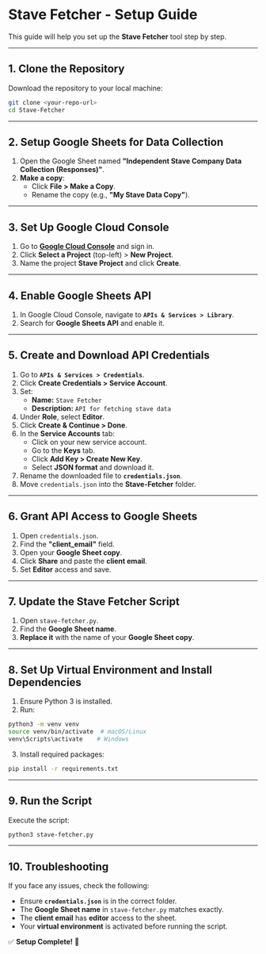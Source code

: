 # Stave Fetcher - Setup Guide

This guide will help you set up the **Stave Fetcher** tool step by step.

---

## **1. Clone the Repository**
Download the repository to your local machine:

```sh
git clone <your-repo-url>
cd Stave-Fetcher
```

---

## **2. Setup Google Sheets for Data Collection**
1. Open the Google Sheet named **"Independent Stave Company Data Collection (Responses)"**.
2. **Make a copy**:  
   - Click **File > Make a Copy**.
   - Rename the copy (e.g., **"My Stave Data Copy"**).

---

## **3. Set Up Google Cloud Console**
1. Go to **[Google Cloud Console](https://console.cloud.google.com/)** and sign in.
2. Click **Select a Project** (top-left) > **New Project**.
3. Name the project **Stave Project** and click **Create**.

---

## **4. Enable Google Sheets API**
1. In Google Cloud Console, navigate to **`APIs & Services > Library`**.
2. Search for **Google Sheets API** and enable it.

---

## **5. Create and Download API Credentials**
1. Go to **`APIs & Services > Credentials`**.
2. Click **Create Credentials > Service Account**.
3. Set:
   - **Name:** `Stave Fetcher`
   - **Description:** `API for fetching stave data`
4. Under **Role**, select **Editor**.
5. Click **Create & Continue > Done**.
6. In the **Service Accounts** tab:
   - Click on your new service account.
   - Go to the **Keys** tab.
   - Click **Add Key > Create New Key**.
   - Select **JSON format** and download it.
7. Rename the downloaded file to **`credentials.json`**.
8. Move `credentials.json` into the **Stave-Fetcher** folder.

---

## **6. Grant API Access to Google Sheets**
1. Open `credentials.json`.
2. Find the **"client_email"** field.
3. Open your **Google Sheet copy**.
4. Click **Share** and paste the **client email**.
5. Set **Editor** access and save.

---

## **7. Update the Stave Fetcher Script**
1. Open `stave-fetcher.py`.
2. Find the **Google Sheet name**.
3. **Replace it** with the name of your **Google Sheet copy**.

---

## **8. Set Up Virtual Environment and Install Dependencies**
1. Ensure Python 3 is installed.
2. Run:

```sh
python3 -m venv venv
source venv/bin/activate  # macOS/Linux
venv\Scripts\activate    # Windows
```

3. Install required packages:

```sh
pip install -r requirements.txt
```

---

## **9. Run the Script**
Execute the script:

```sh
python3 stave-fetcher.py
```

---

## **10. Troubleshooting**
If you face any issues, check the following:
- Ensure **`credentials.json`** is in the correct folder.
- The **Google Sheet name** in `stave-fetcher.py` matches exactly.
- The **client email** has **editor** access to the sheet.
- Your **virtual environment** is activated before running the script.

✅ **Setup Complete!** 🎉


